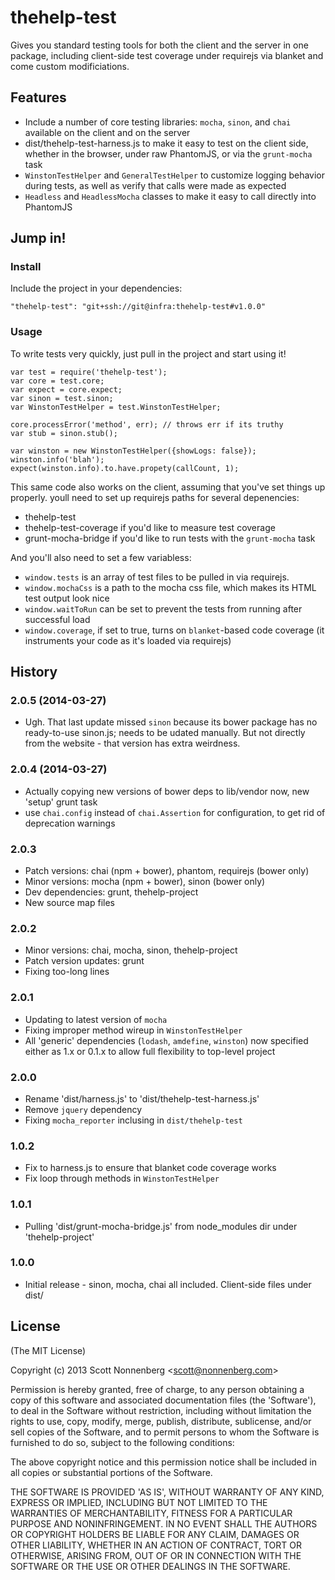 # thehelp-test

Gives you standard testing tools for both the client and the server in one package, including client-side test coverage under requirejs via blanket and come custom modificiations.

## Features

+ Include a number of core testing libraries: `mocha`, `sinon`, and `chai` available on the client and on the server
+ dist/thehelp-test-harness.js to make it easy to test on the client side, whether in the browser, under raw PhantomJS, or via the `grunt-mocha` task
+ `WinstonTestHelper` and `GeneralTestHelper` to customize logging behavior during tests, as well as verify that calls were made as expected
+ `Headless` and `HeadlessMocha` classes to make it easy to call directly into PhantomJS

## Jump in!

### Install

Include the project in your dependencies:

    "thehelp-test": "git+ssh://git@infra:thehelp-test#v1.0.0"

### Usage

To write tests very quickly, just pull in the project and start using it!

    var test = require('thehelp-test');
    var core = test.core;
    var expect = core.expect;
    var sinon = test.sinon;
    var WinstonTestHelper = test.WinstonTestHelper;

    core.processError('method', err); // throws err if its truthy
    var stub = sinon.stub();

    var winston = new WinstonTestHelper({showLogs: false});
    winston.info('blah');
    expect(winston.info).to.have.propety(callCount, 1);

This same code also works on the client, assuming that you've set things up properly. youll need to set up requirejs paths for several depenencies:

+ thehelp-test
+ thehelp-test-coverage if you'd like to measure test coverage
+ grunt-mocha-bridge if you'd like to run tests with the `grunt-mocha` task

And you'll also need to set a few variabless:

+ `window.tests` is an array of test files to be pulled in via requirejs.
+ `window.mochaCss` is a path to the mocha css file, which makes its HTML test output look nice
+ `window.waitToRun` can be set to prevent the tests from running after successful load
+ `window.coverage`, if set to true, turns on `blanket`-based code coverage (it instruments your code as it's loaded via requirejs)

## History

### 2.0.5 (2014-03-27)

* Ugh. That last update missed `sinon` because its bower package has no ready-to-use sinon.js; needs to be udated manually. But not directly from the website - that version has extra weirdness.

### 2.0.4 (2014-03-27)

* Actually copying new versions of bower deps to lib/vendor now, new 'setup' grunt task
* use `chai.config` instead of `chai.Assertion` for configuration, to get rid of deprecation warnings

### 2.0.3

* Patch versions: chai (npm + bower), phantom, requirejs (bower only)
* Minor versions: mocha (npm + bower), sinon (bower only)
* Dev dependencies: grunt, thehelp-project
* New source map files

### 2.0.2

* Minor versions: chai, mocha, sinon, thehelp-project
* Patch version updates: grunt
* Fixing too-long lines

### 2.0.1

* Updating to latest version of `mocha`
* Fixing improper method wireup in `WinstonTestHelper`
* All 'generic' dependencies (`lodash`, `amdefine`, `winston`) now specified either as 1.x or 0.1.x to allow full flexibility to top-level project

### 2.0.0

* Rename 'dist/harness.js' to 'dist/thehelp-test-harness.js'
* Remove `jquery` dependency
* Fixing `mocha_reporter` inclusing in `dist/thehelp-test`

### 1.0.2

* Fix to harness.js to ensure that blanket code coverage works
* Fix loop through methods in `WinstonTestHelper`

### 1.0.1

* Pulling 'dist/grunt-mocha-bridge.js' from node_modules dir under 'thehelp-project'

### 1.0.0

* Initial release - sinon, mocha, chai all included. Client-side files under dist/


## License

(The MIT License)

Copyright (c) 2013 Scott Nonnenberg &lt;scott@nonnenberg.com&gt;

Permission is hereby granted, free of charge, to any person obtaining
a copy of this software and associated documentation files (the
'Software'), to deal in the Software without restriction, including
without limitation the rights to use, copy, modify, merge, publish,
distribute, sublicense, and/or sell copies of the Software, and to
permit persons to whom the Software is furnished to do so, subject to
the following conditions:

The above copyright notice and this permission notice shall be
included in all copies or substantial portions of the Software.

THE SOFTWARE IS PROVIDED 'AS IS', WITHOUT WARRANTY OF ANY KIND,
EXPRESS OR IMPLIED, INCLUDING BUT NOT LIMITED TO THE WARRANTIES OF
MERCHANTABILITY, FITNESS FOR A PARTICULAR PURPOSE AND NONINFRINGEMENT.
IN NO EVENT SHALL THE AUTHORS OR COPYRIGHT HOLDERS BE LIABLE FOR ANY
CLAIM, DAMAGES OR OTHER LIABILITY, WHETHER IN AN ACTION OF CONTRACT,
TORT OR OTHERWISE, ARISING FROM, OUT OF OR IN CONNECTION WITH THE
SOFTWARE OR THE USE OR OTHER DEALINGS IN THE SOFTWARE.
